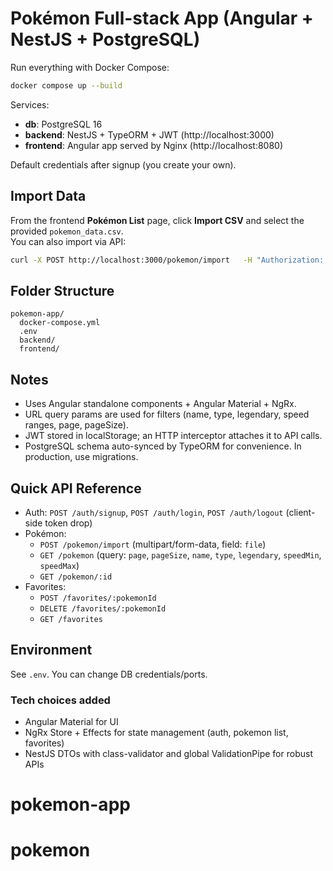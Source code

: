 # Pokémon Full-stack App (Angular + NestJS + PostgreSQL)

Run everything with Docker Compose:

```bash
docker compose up --build
```

Services:
- **db**: PostgreSQL 16
- **backend**: NestJS + TypeORM + JWT (http://localhost:3000)
- **frontend**: Angular app served by Nginx (http://localhost:8080)

Default credentials after signup (you create your own).

## Import Data
From the frontend **Pokémon List** page, click **Import CSV** and select the provided `pokemon_data.csv`.  
You can also import via API:
```bash
curl -X POST http://localhost:3000/pokemon/import   -H "Authorization: Bearer <token>"   -F "file=@pokemon_data.csv"
```

## Folder Structure
```
pokemon-app/
  docker-compose.yml
  .env
  backend/
  frontend/
```

## Notes
- Uses Angular standalone components + Angular Material + NgRx.
- URL query params are used for filters (name, type, legendary, speed ranges, page, pageSize).
- JWT stored in localStorage; an HTTP interceptor attaches it to API calls.
- PostgreSQL schema auto-synced by TypeORM for convenience. In production, use migrations.

## Quick API Reference
- Auth: `POST /auth/signup`, `POST /auth/login`, `POST /auth/logout` (client-side token drop)
- Pokémon:
  - `POST /pokemon/import` (multipart/form-data, field: `file`)
  - `GET /pokemon` (query: `page`, `pageSize`, `name`, `type`, `legendary`, `speedMin`, `speedMax`)
  - `GET /pokemon/:id`
- Favorites:
  - `POST /favorites/:pokemonId`
  - `DELETE /favorites/:pokemonId`
  - `GET /favorites`

## Environment
See `.env`. You can change DB credentials/ports.


### Tech choices added
- Angular Material for UI
- NgRx Store + Effects for state management (auth, pokemon list, favorites)
- NestJS DTOs with class-validator and global ValidationPipe for robust APIs
# pokemon-app
# pokemon
